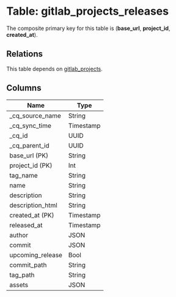 # Table: gitlab_projects_releases

The composite primary key for this table is (**base_url**, **project_id**, **created_at**).

## Relations

This table depends on [gitlab_projects](gitlab_projects.md).

## Columns

| Name          | Type          |
| ------------- | ------------- |
|_cq_source_name|String|
|_cq_sync_time|Timestamp|
|_cq_id|UUID|
|_cq_parent_id|UUID|
|base_url (PK)|String|
|project_id (PK)|Int|
|tag_name|String|
|name|String|
|description|String|
|description_html|String|
|created_at (PK)|Timestamp|
|released_at|Timestamp|
|author|JSON|
|commit|JSON|
|upcoming_release|Bool|
|commit_path|String|
|tag_path|String|
|assets|JSON|